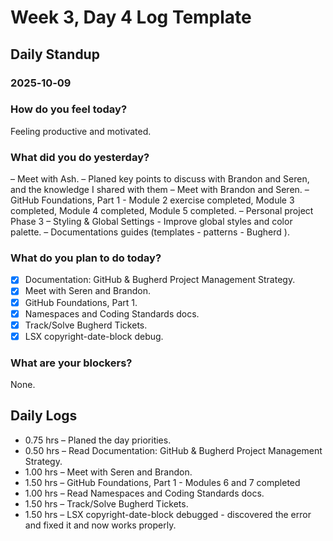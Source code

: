 # Week 3, Day 4 Log Template

## Daily Standup

### 2025‑10‑09

### How do you feel today?

Feeling productive and motivated.

### What did you do yesterday?

– Meet with Ash.
– Planed key points to discuss with Brandon and Seren, and the knowledge I shared with them
– Meet with Brandon and Seren.
– GitHub Foundations, Part 1 - Module 2 exercise completed, Module 3 completed, Module 4 completed, Module 5 completed.
– Personal project Phase 3 – Styling & Global Settings - Improve global styles and color palette.
– Documentations guides (templates - patterns - Bugherd ).

### What do you plan to do today?

-   [x] Documentation: GitHub & Bugherd Project Management Strategy.
-   [x] Meet with Seren and Brandon.
-   [x] GitHub Foundations, Part 1.
-   [x] Namespaces and Coding Standards docs.
-   [x] Track/Solve Bugherd Tickets.
-   [x] LSX copyright-date-block debug.

### What are your blockers?

None.

## Daily Logs

-   0.75 hrs – Planed the day priorities.
-   0.50 hrs – Read Documentation: GitHub & Bugherd Project Management Strategy.
-   1.00 hrs – Meet with Seren and Brandon.
-   1.50 hrs – GitHub Foundations, Part 1 - Modules 6 and 7 completed
-   1.00 hrs – Read Namespaces and Coding Standards docs.
-   1.50 hrs – Track/Solve Bugherd Tickets.
-   1.50 hrs – LSX copyright-date-block debugged - discovered the error and fixed it and now works properly.
